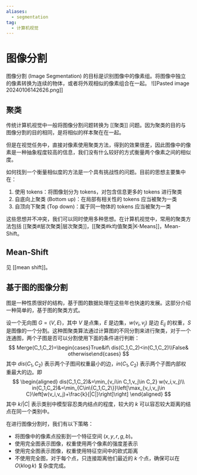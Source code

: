 ```yaml
---
aliases:
  - segmentation
tag:
  - 计算机视觉
---
```


# 图像分割

图像分割 (Image Segmentation) 的目标是识别图像中的像素组。将图像中独立的像素转换为连续的物体，或者将外观相似的像素组合在一起。
![[Pasted image 20240106142626.png]]

## 聚类

传统计算机视觉中一般将图像分割问题转换为 [[聚类]] 问题。因为聚类的目的与图像分割的目的相同，是将相似的样本聚在在一起。

但是在视觉任务中，直接对像素使用聚类方法，得到的效果很差，因此图像中的像素是一种抽象程度较高的信息，我们没有什么较好的方式衡量两个像素之间的相似度。

如何找到一个衡量相似度的方法是一个具有挑战性的问题。目前的思想主要集中在：
1. 使用 tokens：将图像划分为 tokens，对包含信息更多的 tokens 进行聚类
2. 自底向上聚类 (Bottom up)：在局部有相关性的 tokens 应当被聚为一类
3. 自顶向下聚类 (Top down)：属于同一物体的 tokens 应当被聚为一类

这些思想并不冲突，我们可以同时使用多种思想。在计算机视觉中，常用的聚类方法包括 [[聚类#层次聚类|层次聚类]]，[[聚类#k均值聚类|K-Means]]，Mean-Shift。

## Mean-Shift

见 [[mean shift]]。

## 基于图的图像分割

图是一种性质很好的结构，基于图的数据处理在这些年也快速的发展。这部分介绍一种简单的，基于图的聚类方式。

设一个无向图 $G=(V,E)$，其中 $V$ 是点集，$E$ 是边集，$w(v_i,v_j)$ 是边 $E_{ij}$ 的权重，$S$ 是图像的一个分割。这种图聚类算法通过计算图的不同分割来进行聚类，对于一个连通图，两个子图是否可以分割使用下面的条件进行判断：
$$
Merge(C_1,C_2)=\begin{cases}True&if\ dis(C_1,C_2)<in(C_1,C_2)\\False& otherwise\end{cases}
$$
其中 $dis(C_1,C_2)$ 表示两个子图间权重最小的边，$in(C_1,C_2)$ 表示两个子图内部权重最大的边。即
$$
\begin{aligned}
dis(C_1,C_2)&=\min_{v_i\in C_1,v_j\in C_2} w(v_i,v_j)\\
in(C_1,C_2)&=\min_{C\in\{C_1,C_2\}}\left[\max_{v_i,v_j\in C}\left[w(v_i,v_j)+\frac{k}{|C|}\right]\right]
\end{aligned}
$$
其中 $k/|C|$ 表示类别中模型容忍类内结点的程度，较大的 $k$ 可以容忍较大距离的结点在同一个类别中。

在进行图像分割时，我们有以下策略：
- 将图像中的像素点投影到一个特征空间 $(x,y,r,g,b)$。
- 使用完全图表示图像，权重使用两个像素的强度差表示
- 使用完全图表示图像，权重使用特征空间中的欧式距离
- 不使用完全图，对于每个点，只连接距离他们最近的 $k$ 个点，确保可以在 $O(k\log k)$ 复杂度完成。